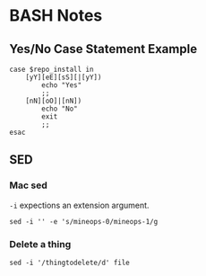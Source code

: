 # BASH Notes

## Yes/No Case Statement Example
```
case $repo_install in
    [yY][eE][sS][|[yY])
        echo "Yes"
        ;;
    [nN][oO]|[nN])
        echo "No"
        exit
        ;;
esac
```

## SED

### Mac sed

`-i` expections an extension argument.

`sed -i '' -e 's/mineops-0/mineops-1/g`

### Delete a thing

`sed -i '/thingtodelete/d' file`

